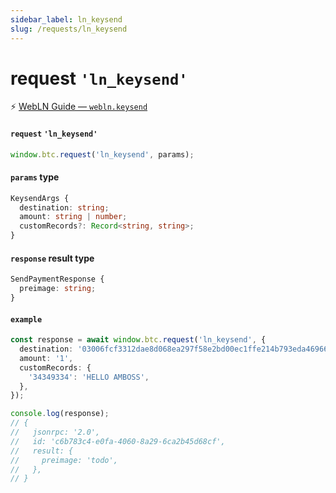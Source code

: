 ```yaml
---
sidebar_label: ln_keysend
slug: /requests/ln_keysend
---
```


# request `'ln_keysend'`

⚡️ [WebLN Guide — `webln.keysend`](https://www.webln.guide/building-lightning-apps/webln-reference/webln.keysend)

#### `request` `'ln_keysend'`

```ts
window.btc.request('ln_keysend', params);
```

#### `params` type

```ts
KeysendArgs {
  destination: string;
  amount: string | number;
  customRecords?: Record<string, string>;
}
```

#### `response` result type

```ts
SendPaymentResponse {
  preimage: string;
}
```

#### `example`

```ts
const response = await window.btc.request('ln_keysend', {
  destination: '03006fcf3312dae8d068ea297f58e2bd00ec1ffe214b793eda46966b6294a53ce6',
  amount: '1',
  customRecords: {
    '34349334': 'HELLO AMBOSS',
  },
});

console.log(response);
// {
//   jsonrpc: '2.0',
//   id: 'c6b783c4-e0fa-4060-8a29-6ca2b45d68cf',
//   result: {
//     preimage: 'todo',
//   },
// }
```

